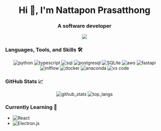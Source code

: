 <h1 align="center">Hi 👋, I'm Nattapon Prasatthong</h1>
<h3 align="center">A software developer</h3>
<div align="center">
  <a href="https://www.linkedin.com/in/nattapon-prasatthong-41475b247/">
    <img src="https://img.shields.io/badge/linkedin-%230077B5.svg?style=for-the-badge&logo=linkedin&logoColor=white">
  </a>
</div>

### Languages, Tools, and Skills 🛠
<div align="center">
  <img src="https://img.shields.io/badge/python-3776AB?style=for-the-badge&logo=python&logoColor=white" alt="python" />
  <img src="https://img.shields.io/badge/TypeScript-3178C6?style=for-the-badge&logo=typescript&logoColor=white" alt="typescript" />
  <img src="https://img.shields.io/badge/SQL-407AFC?style=for-the-badge&logo=icloud&logoColor=white" alt="sql" />
  <img src="https://img.shields.io/badge/postgresql-336791?style=for-the-badge&logo=postgresql&logoColor=white" alt="postgresql" />
  <img src="https://img.shields.io/badge/sqlite-003B57?style=for-the-badge&logo=sqlite&logoColor=white" alt="SQLite" />
  <img src="https://img.shields.io/badge/aws-232F3E?style=for-the-badge&logo=amazonaws&logoColor=white" alt="aws" />
  <img src="https://img.shields.io/badge/FastAPI-005571?style=for-the-badge&logo=fastapi" alt="fastapi" />
  <img src="https://img.shields.io/badge/mlflow-%23d9ead3.svg?style=for-the-badge&logo=numpy&logoColor=blue" alt="mlflow" />
  <img src="https://img.shields.io/badge/docker-%230db7ed.svg?style=for-the-badge&logo=docker&logoColor=white" alt="docker" />
  <img src="https://img.shields.io/badge/Anaconda-%2344A833.svg?style=for-the-badge&logo=anaconda&logoColor=white" alt="anaconda" />
  <img src="https://img.shields.io/badge/vs%20code-007ACC?style=for-the-badge&logo=visual%20studio%20code&logoColor=white" alt="vs code" />
  
  
</div>

### GitHub Stats 📈
<div align="center">
  <img src="https://github-readme-stats-omega-two-42.vercel.app/api?username=paicaloid&show_icons=true&theme=onedark" alt="github_stats" />
  <img src="https://github-readme-stats-omega-two-42.vercel.app/api/top-langs?username=paicaloid&size_weight=0.5&count_weight=0.5&layout=compact&theme=onedark" alt="top_langs" />
</div>


### Currently Learning 🌱
- ![React](https://img.shields.io/badge/react-%2320232a.svg?style=for-the-badge&logo=react&logoColor=%2361DAFB)
- ![Electron.js](https://img.shields.io/badge/Electron-191970?style=for-the-badge&logo=Electron&logoColor=white)
